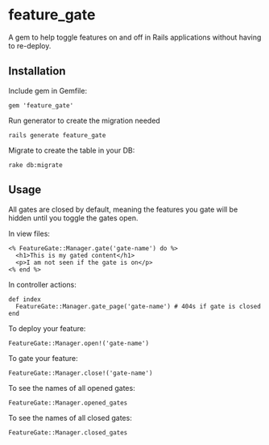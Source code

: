 # feature_gate

A gem to help toggle features on and off in Rails applications without having to re-deploy.

## Installation

Include gem in Gemfile:

    gem 'feature_gate'

Run generator to create the migration needed

    rails generate feature_gate

Migrate to create the table in your DB:

    rake db:migrate

## Usage

All gates are closed by default, meaning the features you gate will be hidden until you toggle the gates open.

In view files:

    <% FeatureGate::Manager.gate('gate-name') do %>
      <h1>This is my gated content</h1>
      <p>I am not seen if the gate is on</p>
    <% end %>

In controller actions:

    def index
      FeatureGate::Manager.gate_page('gate-name') # 404s if gate is closed
    end

To deploy your feature:

    FeatureGate::Manager.open!('gate-name')

To gate your feature:

    FeatureGate::Manager.close!('gate-name')

To see the names of all opened gates:

    FeatureGate::Manager.opened_gates

To see the names of all closed gates:

    FeatureGate::Manager.closed_gates
